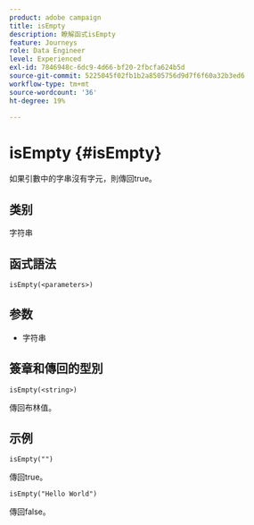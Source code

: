 ```yaml
---
product: adobe campaign
title: isEmpty
description: 瞭解函式isEmpty
feature: Journeys
role: Data Engineer
level: Experienced
exl-id: 7846948c-6dc9-4d66-bf20-2fbcfa624b5d
source-git-commit: 5225045f02fb1b2a8505756d9d7f6f60a32b3ed6
workflow-type: tm+mt
source-wordcount: '36'
ht-degree: 19%

---
```


# isEmpty {#isEmpty}

如果引數中的字串沒有字元，則傳回true。

## 类别

字符串

## 函式語法

`isEmpty(<parameters>)`

## 参数

* 字符串

## 簽章和傳回的型別

`isEmpty(<string>)`

傳回布林值。

## 示例

`isEmpty("")`

傳回true。

`isEmpty("Hello World")`

傳回false。
